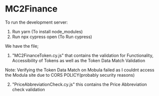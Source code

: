 # MC2Finance




To run the development server:


1. Run yarn       (To install node_modules)
2. Run npx cypress open     (To Run cypress)

We have the file;
1. "MC2FinanceToken.cy.js" that contains the validation for Functionality, Accessibility of Tokens as well as the Token Data Match  Validation

Note: Verifying the Token Data Match on Mobula failed as I couldnt access the Modula site due to CORS POLICY(probably security reasons)

2. "PriceAbbreviationCheck.cy.js" this contains the Price Abbreviation check validation

# 
